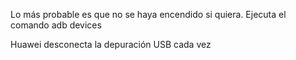 Lo más probable es que no se haya encendido si quiera. Ejecuta el comando adb devices

Huawei desconecta la depuración USB cada vez